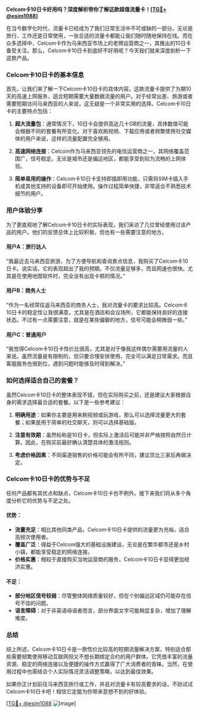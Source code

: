 **Celcom卡10日卡好用吗？深度解析带你了解这款超值流量卡！[[TG💪+ @esim1088](https://t.me/s/esim1088)]**

在当今数字化时代，流量卡已经成为了我们日常生活中不可或缺的一部分。无论是旅行、工作还是日常使用，一张合适的流量卡都能让我们随时随地保持在线。而在众多选择中，Celcom卡作为马来西亚市场上的老牌运营商之一，其推出的10日卡备受关注。那么，Celcom卡10日卡到底好不好用呢？今天我们就来深度剖析一下这款产品。

### Celcom卡10日卡的基本信息

首先，让我们来了解一下Celcom卡10日卡的具体内容。这款流量卡提供了为期10天的高速上网服务，适合短期需要大量数据流量的用户。对于经常出差、旅游或者需要短期访问马来西亚的人来说，这无疑是一个非常实用的选择。Celcom卡10日卡的主要特点包括：

1. **超大流量包**：通常情况下，10日卡会提供高达几十GB的流量，具体数值可能会根据不同的套餐有所变化。对于喜欢刷视频、下载应用或者频繁使用社交媒体的用户来说，这样的流量配置完全够用。
   
2. **高速网络连接**：Celcom作为马来西亚领先的电信运营商之一，其网络覆盖范围广，信号稳定。无论是城市还是偏远地区，都能享受到较为流畅的上网体验。

3. **简单易用的操作**：Celcom卡10日卡支持即插即用功能，只需将SIM卡插入手机或其他支持的设备即可开始使用。操作过程简单快捷，非常适合不熟悉技术细节的用户。

### 用户体验分享

为了更直观地了解Celcom卡10日卡的实际表现，我们采访了几位曾经使用过该产品的用户。他们的反馈总体上比较积极，但也有一些需要注意的地方。

#### 用户A：旅行达人
“我最近去马来西亚旅游，为了方便导航和查询景点信息，我购买了Celcom卡10日卡。说实话，它的表现超出了我的预期。不仅流量足够多，而且网速也很快。尤其是在使用地图软件时，完全没有出现卡顿的情况。”

#### 用户B：商务人士
“作为一名经常往返马来西亚的商务人士，我对流量卡的要求比较高。Celcom卡10日卡的稳定性让我很满意，尤其是在酒店和会议场所，它都能保持良好的连接状态。不过有一点需要注意，就是在某些偏僻的地方，信号可能会稍微弱一些。”

#### 用户C：普通用户
“我觉得Celcom卡10日卡性价比很高，尤其是对于像我这样偶尔需要用流量的人来说。虽然流量是有限制的，但只要合理安排使用，完全可以满足日常需求。而且客服服务也很到位，遇到问题时能够及时得到解决。”

### 如何选择适合自己的套餐？

虽然Celcom卡10日卡的整体表现不错，但在实际购买之前，还是建议大家根据自身的需求选择最合适的套餐。以下是一些参考建议：

1. **明确用途**：如果你主要是用来刷视频或玩游戏，那么可以选择流量更大的套餐；如果是用于简单的社交聊天，则可以选择基础版。

2. **注意有效期**：虽然标称是10日卡，但实际上激活后可能并非严格按照自然日计算。因此，在购买前最好确认清楚具体的激活规则。

3. **考虑价格因素**：不同渠道销售的价格可能会有所不同，建议货比三家后再做决定。

### Celcom卡10日卡的优势与不足

任何产品都有其优点和缺点，Celcom卡10日卡也不例外。接下来我们将从多个角度分析它的优势与不足之处。

#### 优势：
- **流量充足**：相比其他同类产品，Celcom卡10日卡提供的流量更为充裕，适合高频次使用者。
- **覆盖广泛**：得益于Celcom强大的基础设施建设，无论是在繁华都市还是乡村小镇，都能享受稳定的网络连接。
- **价格实惠**：相较于直接购买当地运营商的服务，Celcom卡10日卡显得更加经济实惠。

#### 不足：
- **部分地区信号较弱**：尽管整体网络质量较好，但在个别偏远区域仍可能存在信号不佳的问题。
- **语言障碍**：对于非英语母语者而言，部分界面文字可能稍显复杂，增加了理解难度。

### 总结

综上所述，Celcom卡10日卡是一款性价比较高的短期流量解决方案，特别适合那些需要频繁使用移动互联网但又不想长期绑定合约的用户群体。它凭借丰富的流量资源、稳定的网络连接以及便捷的操作方式赢得了广大消费者的青睐。当然，在使用过程中也需结合个人实际情况灵活调整策略，以达到最佳效果。

如果你正计划前往马来西亚旅行或工作，并且对流量卡有较高要求的话，不妨试试Celcom卡10日卡吧！相信它定能为你带来意想不到的好体验。

[[TG💪+ @esim1088](https://t.me/s/esim1088) ![Image](https://i.postimg.cc/4NQfJmqS/Snipaste-2025-05-13-00-14-12.png)]